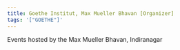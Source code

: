 ```yaml
---
title: Goethe Institut, Max Mueller Bhavan [Organizer]
tags: '["GOETHE"]'
--- 
```

Events hosted by the Max Mueller Bhavan, Indiranagar 
 
